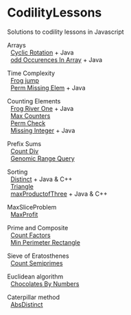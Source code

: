 # CodilityLessons

Solutions to codility lessons in Javascript

Arrays<br>
&nbsp;  [Cyclic Rotation](/2%20Arrays/Cyclic%20Rotation/CyclicRotation.MD) + Java<br>
&nbsp;  [odd Occurences In Array](/2%20Arrays/oddOccurencesInArray/OddOccurrencesInArray.MD) + Java<br>

Time Complexity<br>
&nbsp;  [Frog jump](/3%20Time%20Complexity/FrogJmp/frogJump.MD)<br>
&nbsp;  [Perm Missing Elem](/3%20Time%20Complexity/PermMissingElem/PermMissingElem.MD) + Java<br>

Counting Elements<br>
&nbsp;  [Frog River One](/4%20Counting%20Elements/FrogRiverOne/frog.MD) + Java<br>
&nbsp;  [Max Counters](/4%20Counting%20Elements/MaxCounters/MaxCounters.MD)<br>
&nbsp;  [Perm Check](/4%20Counting%20Elements/PermCheck/permCheck.MD)<br>
&nbsp;  [Missing Integer](/4%20Counting%20Elements/missingInteger/missingInt.MD) + Java<br>

Prefix Sums<br>
&nbsp; [Count Div](/5%20PrefixSums/CountDiv/countdiv.md) <br>
&nbsp; [ Genomic Range Query](/5%20PrefixSums/GenomicRangeQuery/GRQ.MD)  <br>

Sorting<br>
&nbsp;  [Distinct](/6%20Sorting/Distinct/Distinct.MD) + Java & C++<br>
&nbsp;  [Triangle](/6%20Sorting/Triangle/Triagle.MD)<br>
&nbsp;  [maxProductofThree](/6%20Sorting/maxProductofThree/MaxProdTree.MD) + Java & C++<br>

MaxSliceProblem<br>
&nbsp;  [MaxProfit](/9%20MaxSliceProblem/MaxProfit/MaxProfit.MD)<br>

Prime and Composite<br>
&nbsp;  [Count Factors](/10%20PrimeandComposite/CountFactors/countFactors.MD)<br>
&nbsp;  [Min Perimeter Rectangle](/10%20PrimeandComposite/MinPerimeterRectangle/MinPerimeterRectangle.MD)<br>

Sieve of Eratosthenes<br>
&nbsp;  [Count Semiprimes](/11%20Sieve%20of%20Eratosthenes/CountSemiprimes/CountSemiprimes.MD)<br>

Euclidean algorithm<br>
&nbsp;  [Chocolates By Numbers](/12%20Euclidean%20algorithm/ChocolatesByNumbers/ChocolatesByNumbers.MD)<br>

Caterpillar method<br>
&nbsp;  [AbsDistinct](/15%20Caterpillar%20method/AbsDistinct/absDistinct.MD)<br>